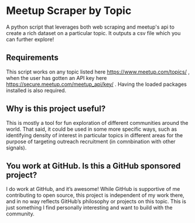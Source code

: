 # Meetup Scraper by Topic
A python script that leverages both web scraping and meetup's api to create a rich dataset on a particular topic. It outputs a csv file which you can further explore!

## Requirements
This script works on any topic listed here https://www.meetup.com/topics/ , when the user has gotten an API key here https://secure.meetup.com/meetup_api/key/ . Having the loaded packages installed is also required. 

## Why is this project useful? 
This is mostly a tool for fun exploration of different communities around the world. That said, it could be used in some more specific ways, such as identifying density of interest in particular topics in different areas for the purpose of targeting outreach recruitment (in comnbination with other signals). 

## You work at GitHub. Is this a GitHub sponsored project?
I do work at GitHub, and it’s awesome! While GitHub is supportive of me contributing to open source, this project is independent of my work there, and in no way reflects GitHub’s philosophy or projects on this topic. This is just something I find personally interesting and want to build with the community. 
